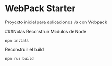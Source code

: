 # WebPack Starter

Proyecto inicial para aplicaciones
Js con Webpack


###Notas
Reconstruir Modulos de Node

```
npm install
```
Reconstruir el build

```
npm run build
```